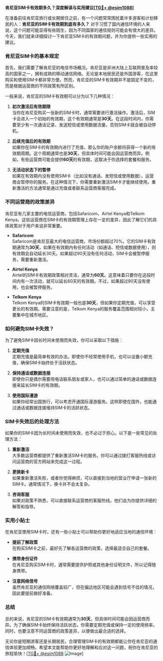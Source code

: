 **肯尼亚SIM卡有效期多久？深度解读与实用建议[[TG💪+ @esim1088](https://t.me/s/esim1088)]**

在准备前往肯尼亚旅行或长期居住之前，有一个问题常常困扰着许多游客和计划移民的人：**肯尼亚的SIM卡有效期到底有多久？** 对于习惯了国内通信环境的人来说，这个问题可能显得有些陌生，因为不同国家的通信规则可能会有很大的差异。今天，我们就来详细探讨一下肯尼亚SIM卡的有效期问题，并为你提供一些实用的建议。

### 肯尼亚SIM卡的基本规定

首先，我们需要了解肯尼亚的电信市场概况。肯尼亚是非洲大陆上互联网普及率较高的国家之一，拥有成熟的移动通信网络。无论是本地居民还是外国游客，在这里购买和使用SIM卡都非常方便。然而，肯尼亚的SIM卡有效期并不是固定不变的，而是根据运营商的不同政策有所区别。

一般来说，肯尼亚的SIM卡有效期可以分为以下几种情况：

1. **初次激活后有效期限**  
   当你在肯尼亚购买一张新的SIM卡时，通常需要进行激活操作。激活后，SIM卡会进入一个初始的有效期，这个有效期通常是**30天**。在这段时间内，你需要至少有一次通话记录、发送短信或使用数据流量，否则SIM卡就会被自动停机。

2. **后续充值后的有效期**  
   如果你在SIM卡的有效期内进行了充值，那么你的账户余额将获得一个新的有效期周期。这个周期通常也是**30天**，但具体时间可能会因运营商而异。例如，有些运营商可能会提供**60天**的有效期，这取决于你选择的套餐和服务。

3. **无活动状态下的暂停**  
   如果在有效期内没有使用SIM卡（比如没有通话、发短信或使用数据），运营商会暂停你的服务。在这种情况下，你需要重新激活SIM卡才能继续使用。重新激活的方法通常是通过充值或者联系运营商客服完成。

### 不同运营商的政策差异

肯尼亚有几家主要的电信运营商，包括Safaricom、Airtel Kenya和Telkom Kenya。这些运营商在SIM卡的有效期管理上存在一定的差异，因此了解它们的具体政策对于用户来说非常重要。

- **Safaricom**  
  Safaricom是肯尼亚最大的电信运营商，市场份额超过70%。它的SIM卡有效期通常为**30天**，如果在有效期内有任何活动（如通话、短信或数据使用），则有效期会自动延长30天。如果超过90天没有任何活动，SIM卡会被暂停服务，需要重新激活。

- **Airtel Kenya**  
  Airtel的SIM卡有效期政策相对灵活，通常为**60天**。这意味着只要你在这段时间内有一次活动，就可以延长60天的有效期。不过，如果超过90天没有使用，也会被暂停服务。

- **Telkom Kenya**  
  Telkom Kenya的SIM卡有效期一般也是**30天**，但如果你定期充值，可以享受更长的有效期。需要注意的是，Telkom Kenya的服务覆盖范围相对较小，主要集中在城市地区。

### 如何避免SIM卡失效？

为了避免SIM卡因长时间未使用而失效，你可以采取以下措施：

1. **定期充值**  
   定期充值是最简单有效的办法。即使你不经常使用手机，也可以设置小额充值，确保SIM卡始终处于活跃状态。

2. **保持通话或数据连接**  
   即使你只是偶尔需要用电话联系朋友或家人，也可以通过简单的通话或数据连接来延长SIM卡的有效期。

3. **使用国际漫游**  
   如果你经常出国旅行，可以考虑开通国际漫游服务。这样即使在国外，也能通过通话或数据连接维持SIM卡的活跃状态。

### SIM卡失效后的处理方法

如果你的SIM卡因为长时间未使用而失效，也不必过于担心。以下是一些常见的处理方法：

1. **重新激活**  
   大多数运营商都提供了重新激活SIM卡的服务。你可以通过拨打客服热线或访问运营商的官方网站来完成这一过程。

2. **更换新卡**  
   如果重新激活失败，或者你觉得麻烦，可以直接到当地的营业厅申请一张新的SIM卡。通常情况下，换卡并不会太复杂。

3. **咨询客服**  
   如果对政策不熟悉，可以直接联系运营商的客服热线，他们会为你提供详细的解答和指导。

### 实用小贴士

在肯尼亚使用SIM卡时，还有一些小贴士可以帮助你更好地适应当地的通信环境：

- **提前了解政策**  
  在购买SIM卡之前，最好先了解各运营商的政策，选择最适合自己的套餐。

- **携带身份证件**  
  在肯尼亚购买SIM卡时，通常需要提供护照或其他身份证明文件，所以记得随身携带。

- **注意网络信号**  
  虽然肯尼亚的通信网络覆盖较广，但在偏远地区可能会遇到信号不佳的情况，因此要提前做好准备。

### 总结

总的来说，肯尼亚的SIM卡有效期通常为**30天**，但具体时间可能会因运营商而异。为了确保SIM卡始终保持活跃状态，你需要定期充值或保持一定的使用频率。同时，也要注意不同运营商的政策差异，以便做出最合适的选择。

无论你是短期游客还是长期居民，合理管理SIM卡的有效期都能让你在肯尼亚的通信体验更加顺畅。希望本文能帮助你更好地理解和应对这一问题，祝你在肯尼亚的旅程愉快！[[TG💪+ @esim1088](https://t.me/s/esim1088) ![Image](https://i.postimg.cc/4NQfJmqS/Snipaste-2025-05-13-00-14-12.png)]